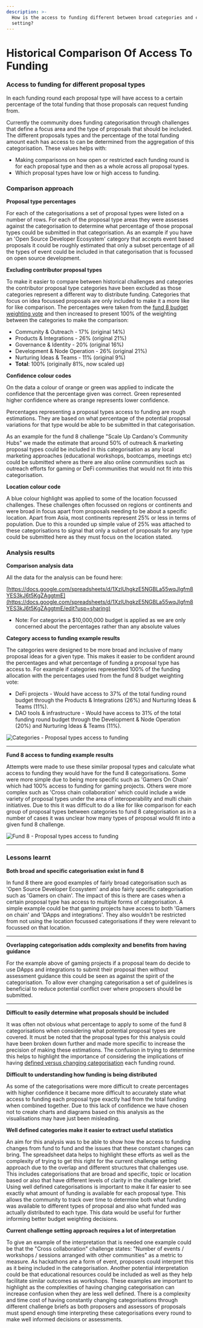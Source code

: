```yaml
---
description: >-
  How is the access to funding different between broad categories and challenge
  setting?
---
```


# Historical Comparison Of Access To Funding

### Access to funding for different proposal types

In each funding round each proposal type will have access to a certain percentage of the total funding that those proposals can request funding from.

Currently the community does funding categorisation through challenges that define a focus area and the type of proposals that should be included. The different proposals types and the percentage of the total funding amount each has access to can be determined from the aggregation of this categorisation. These values helps with:

* Making comparisons on how open or restricted each funding round is for each proposal type and then as a whole across all proposal types.
* Which proposal types have low or high access to funding.



### Comparison approach

**Proposal type percentages**

For each of the categorisations a set of proposal types were listed on a number of rows. For each of the proposal type areas they were assesses against the categorisation to determine what percentage of those proposal types could be submitted in that categorisation. As an example if you have an 'Open Source Developer Ecosystem' category that accepts event based proposals it could be roughly estimated that only a subset percentage of all the types of event could be included in that categorisation that is focussed on open source development.&#x20;



**Excluding contributor proposal types**

To make it easier to compare between historical challenges and categories the contributor proposal type categories have been excluded as those categories represent a different way to distribute funding. Categories that focus on idea focussed proposals are only included to make it a more like for like comparison. The percentages were taken from the [fund 8 budget weighting vote](https://catalyst-swarm.gitbook.io/catalyst-funding-categories/community-votes/fund-8-categories-budget-weighting/voting-results-fund-8) and then increased to present 100% of the weighting between the categories to make the comparison:  &#x20;

* Community & Outreach - 17% (original 14%)
* Products & Integrations - 26% (original 21%)
* Governance & Identity - 20% (original 16%)
* Development & Node Operation - 26% (original 21%)&#x20;
* Nurturing Ideas & Teams - 11% (original 9%)
* **Total**: 100% (originally 81%, now scaled up)



**Confidence colour codes**

On the data a colour of orange or green was applied to indicate the confidence that the percentage given was correct. Green represented higher confidence where as orange represents lower confidence.

Percentages representing a proposal types access to funding are rough estimations. They are based on what percentage of the potential proposal variations for that type would be able to be submitted in that categorisation.

As an example for the fund 8 challenge "Scale Up Cardano's Community Hubs" we made the estimate that around 50% of outreach & marketing proposal types could be included in this categorisation as any local marketing approaches (educational workshops, bootcamps, meetings etc) could be submitted where as there are also online communities such as outreach efforts for gaming or DeFi communities that would not fit into this categorisation.



**Location colour code**

A blue colour highlight was applied to some of the location focussed challenges. These challenges often focussed on regions or continents and were broad in focus apart from proposals needing to be about a specific location. Apart from Asia, most continents represent 25% or less in terms of population. Due to this a rounded up simple value of 25% was attached to these categorisations to signal that only a subset of proposals for any type could be submitted here as they must focus on the location stated.



### Analysis results

**Comparison analysis data**&#x20;

All the data for the analysis can be found here:

[https://docs.google.com/spreadsheets/d/1XzlUhgkzE5NGBLa55wqJlgfm8YES3kJ6t5KgZAggtmE](https://docs.google.com/spreadsheets/d/1XzlUhgkzE5NGBLa55wqJlgfm8YES3kJ6t5KgZAggtmE/edit?usp=sharing)

* Note: For categories a $10,000,000 budget is applied as we are only concerned about the percentages rather than any absolute values



**Category access to funding example results**

The categories were designed to be more broad and inclusive of many proposal ideas for a given type. This makes it easier to be confident around the percentages and what percentage of funding a proposal type has access to. For example if categories represented 100% of the funding allocation with the percentages used from the fund 8 budget weighting vote:

* DeFi projects - Would have access to 37% of the total funding round budget through the Products & Integrations (26%) and Nurturing Ideas & Teams (11%).&#x20;
* DAO tools & infrastructure - Would have access to 31% of the total funding round budget through the Development & Node Operation (20%) and Nurturing Ideas & Teams (11%).

![Categories - Proposal types access to funding](<../.gitbook/assets/Screenshot 2022-04-11 at 16.49.31.png>)

****

**Fund 8 access to funding example results**

Attempts were made to use these similar proposal types and calculate what access to funding they would have for the fund 8 categorisations. Some were more simple due to being more specific such as 'Gamers On Chain' which had 100% access to funding for gaming projects. Others were more complex such as 'Cross chain collaboration' which could include a wide variety of proposal types under the area of interoperability and multi chain initiatives. Due to this it was difficult to do a like for like comparison for each group of proposal types between categories to fund 8 categorisation as in a number of  cases it was unclear how many types of proposal would fit into a given fund 8 challenge.&#x20;

![Fund 8 - Proposal types access to funding](<../.gitbook/assets/Screenshot 2022-04-11 at 16.49.54.png>)

****

### Lessons learnt

**Both broad and specific categorisation exist in fund 8**

In fund 8 there are good examples of fairly broad categorisation such as 'Open Source Developer Ecosystem' and also fairly specific categorisation such as 'Gamers on chain'. The impact of this is there are cases when a certain proposal type has access to multiple forms of categorisation. A simple example could be that gaming projects have access to both 'Gamers on chain' and 'DApps and integrations'. They also wouldn't be restricted from not using the location focussed categorisations if they were relevant to focussed on that location.

****

**Overlapping categorisation adds complexity and benefits from having guidance**

For the example above of gaming projects if a proposal team do decide to use DApps and integrations to submit their proposal then without assessment guidance this could be seen as against the spirit of the categorisation. To allow ever changing categorisation a set of guidelines is beneficial to reduce potential conflict over where proposers should be submitted.

****

**Difficult to easily determine what proposals should be included**

It was often not obvious what percentage to apply to some of the fund 8 categorisations when considering what potential proposal types are covered. It must be noted that the proposal types for this analysis could have been broken down further and made more specific to increase the precision of making these estimations. The confusion in trying to determine this helps to highlight the importance of considering the implications of having [defined versus changing categorisation](../categorisation-analysis/recurring-vs-changing-categorisation.md) each funding round.



**Difficult to understanding how funding is being distributed**&#x20;

As some of the categorisations were more difficult to create percentages with higher confidence it became more difficult to accurately state what access to funding each proposal type exactly had from the total funding when combined together. Due to this lack of confidence we have chosen not to create charts and diagrams based on this analysis as the visualisations may have just been misleading.



**Well defined categories make it easier to extract useful statistics**

An aim for this analysis was to be able to show how the access to funding changes from fund to fund and the issues that these constant changes can bring. The spreadsheet data helps to highlight these efforts as well as the complexity of trying to get this right for the current challenge setting approach due to the overlap and different structures that challenges use. This includes categorisations that are broad and specific, topic or location based or also that have different levels of clarity in the challenge brief. Using well defined categorisations is important to make it far easier to see exactly what amount of funding is available for each proposal type. This allows the community to track over time to determine both what funding was available to different types of proposal and also what funded was actually distributed to each type. This data would be useful for further informing better budget weighting decisions.



**Current challenge setting approach requires a lot of interpretation**&#x20;

To give an example of the interpretation that is needed one example could be that the "Cross collaboration" challenge states: "Number of events / workshops / sessions arranged with other communities" as a metric to measure. As hackathons are a form of event, proposers could interpret this as it being included in the categorisation. Another potential interpretation could be that educational resources could be included as well as they help facilitate similar outcomes as workshops. These examples are important to highlight as the complexities of having changing categorisation can increase confusion when they are less well defined. There is a complexity and time cost of having constantly changing categorisations through different challenge briefs as both proposers and assessors of proposals must spend enough time interpreting these categorisations every round to make well informed decisions or assessments.

